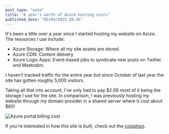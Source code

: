 ```yaml
---
post_type: "note" 
title: "A year's worth of Azure hosting costs"
published_date: "05/04/2022 20:36"
---
```


It's been a little over a year since I started hosting my website on Azure. The resources I use include:

- Azure Storage: Where all my site assets are stored.
- Azure CDN: Content delivery
- Azure Logic Apps: Event-based jobs to syndicate new posts on Twitter and Mastodon.

I haven't tracked traffic for the entire year but since October of last year the site has gotten roughly 5,000 visitors. 

Taking all that into account, I've only had to pay $2.06 most of it being the storage I use for the site. In comparison, I was previously hosting my website through my domain provider in a shared server where it cost about $60!

![Azure portal billing cost](https://user-images.githubusercontent.com/11130940/166848883-8d6cfe2c-5ff3-468c-b95f-b0ecab69595a.png)

If you're interested in how this site is built, check out the [colophon](/colophon).